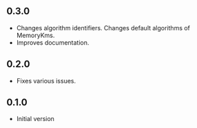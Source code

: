 ## 0.3.0
  * Changes algorithm identifiers. Changes default algorithms of MemoryKms.
  * Improves documentation.

## 0.2.0
  * Fixes various issues.

## 0.1.0
  * Initial version